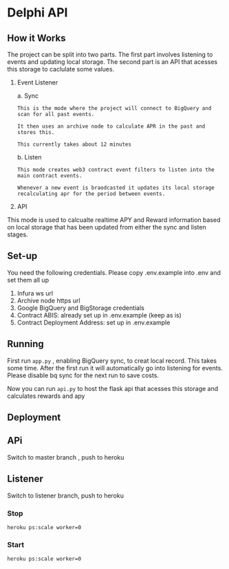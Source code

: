 # Delphi API

## How it Works

The project can be split into two parts.
The first part involves listening to events and updating local storage.
The second part is an API that acesses this storage to caclulate some values.

1.  Event Listener

    a. Sync

        This is the mode where the project will connect to BigQuery and scan for all past events.

        It then uses an archive node to calculate APR in the past and stores this.

        This currently takes about 12 minutes

    b. Listen

        This mode creates web3 contract event filters to listen into the main contract events.

        Whenever a new event is braodcasted it updates its local storage recalculating apr for the period between events.

2.  API

This mode is used to calcualte realtime APY and Reward information based on local storage that has been updated from either the sync and listen stages.

## Set-up

You need the following credentials. Please copy .env.example into .env and set them all up

1. Infura ws url
2. Archive node https url
3. Google BigQuery and BigStorage credentials
4. Contract ABIS: already set up in .env.example (keep as is)
5. Contract Deployment Address: set up in .env.example

## Running

First run `app.py` , enabling BigQuery sync, to creat local record. This takes some time. After the first run it will automatically go into listening for events. Please disable bq sync for the next run to save costs.

Now you can run `api.py` to host the flask api that acesses this storage and calculates rewards and apy

## Deployment

## APi

Switch to master branch , push to heroku

## Listener

Switch to listener branch, push to heroku

### Stop

`heroku ps:scale worker=0`

### Start

`heroku ps:scale worker=0`
